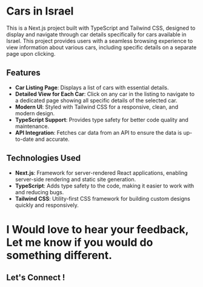 # Cars in Israel

This is a Next.js project built with TypeScript and Tailwind CSS, designed to display and navigate through car details specifically for cars available in Israel. This project provides users with a seamless browsing experience to view information about various cars, including specific details on a separate page upon clicking.

## Features

- **Car Listing Page**: Displays a list of cars with essential details.
- **Detailed View for Each Car**: Click on any car in the listing to navigate to a dedicated page showing all specific details of the selected car.
- **Modern UI**: Styled with Tailwind CSS for a responsive, clean, and modern design.
- **TypeScript Support**: Provides type safety for better code quality and maintenance.
- **API Integration**: Fetches car data from an API to ensure the data is up-to-date and accurate.

## Technologies Used

- **Next.js**: Framework for server-rendered React applications, enabling server-side rendering and static site generation.
- **TypeScript**: Adds type safety to the code, making it easier to work with and reducing bugs.
- **Tailwind CSS**: Utility-first CSS framework for building custom designs quickly and responsively.




# I Would love to hear your feedback, Let me know if you would do something different.
## Let's Connect !

